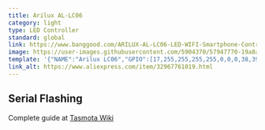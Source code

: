 ```yaml
---
title: Arilux AL-LC06
category: light
type: LED Controller
standard: global
link: https://www.banggood.com/ARILUX-AL-LC06-LED-WIFI-Smartphone-Controller-Romote-5-Channels-DC12-24V-For-RGBWW-Strip-light-p-1061476.html?cur_warehouse=CN
image: https://user-images.githubusercontent.com/5904370/57947770-19a8a180-78e0-11e9-8cd9-4a8063fd3860.png
template: '{"NAME":"Arilux LC06","GPIO":[17,255,255,255,255,0,0,0,38,39,37,255,0],"FLAG":0,"BASE":40}' 
link_alt: https://www.aliexpress.com/item/32967761019.html
---
```

## Serial Flashing
Complete guide at [Tasmota Wiki](https://github.com/arendst/Sonoff-Tasmota/wiki/MagicHome-LED-strip-controller#magichome-with-esp8285)

